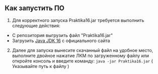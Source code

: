 ## Как запустить ПО
1. Для корректного запуска Praktika16.jar требуется выполнить следующие действия:
  + С репозитория выгрузить файл "Praktika16.jar" 
  + Загрузить [Java JDK 16]( https://www.oracle.com/java/technologies/javase-jdk16-downloads.html ) с официального сайта  
2. Далее для запуска вынесите скачанный файл на удобное место, выполните двойное нажатие ЛКМ по загруженному файлу или откройте консоль и введите команду: `java -jar Praktika16.jar` ( Указывайте путь к файлу ) 
